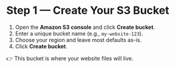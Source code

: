 # Step 1 — Create Your S3 Bucket

1. Open the **Amazon S3 console** and click **Create bucket**.  
2. Enter a unique bucket name (e.g., `my-website-123`).  
3. Choose your region and leave most defaults as-is.  
4. Click **Create bucket**.  

👉 This bucket is where your website files will live.

